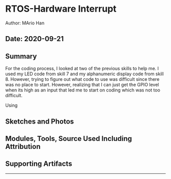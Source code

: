 #  RTOS-Hardware Interrupt

Author: MArio Han

Date: 2020-09-21
-----

## Summary

  For the coding process, I looked at two of the previous skills to help me. I used my LED code from skill 7 and my alphanumeric display
  code from skill 8. However, trying to figure out what code to use was difficult since there was no place to start. However, realizing 
  that I can just get the GPIO level when its high as an input that led me to start on coding which was not too difficult.
  
  Using 
## Sketches and Photos


## Modules, Tools, Source Used Including Attribution


## Supporting Artifacts


-----
